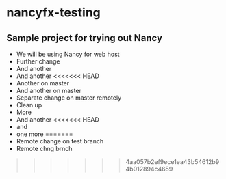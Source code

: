 # nancyfx-testing

## Sample project for trying out Nancy ##
* We will be using Nancy for web host
* Further change
* And another
* And another
<<<<<<< HEAD
* Another on master
* And another on master
* Separate change on master remotely
* Clean up
* More
* And another
<<<<<<< HEAD
* and 
* one more
=======
* Remote change on test branch
* Remote chng brnch
>>>>>>> 4aa057b2ef9ece1ea43b54612b94b012894c4659
